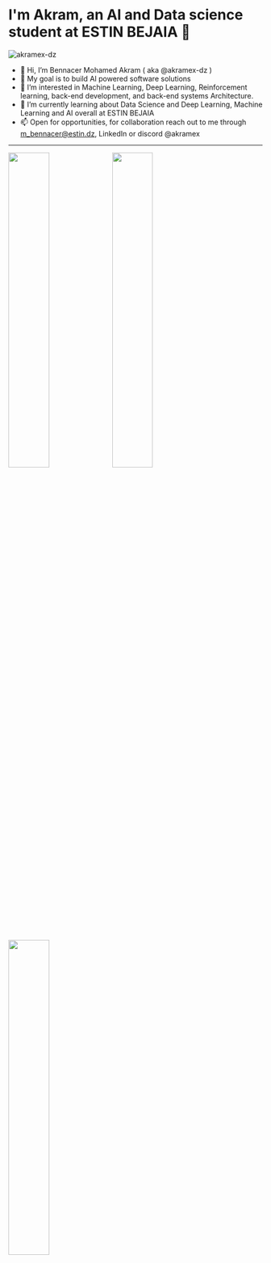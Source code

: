 
# I'm Akram, an AI and Data science student at ESTIN BEJAIA 👋
<p align="left"> <img src="https://komarev.com/ghpvc/?username=akramex-dz&label=Profile%20views&color=0e75b6&style=flat" alt="akramex-dz" /> </p>

- 👋 Hi, I’m Bennacer Mohamed Akram ( aka @akramex-dz )
- 🚀 My goal is to build AI powered software solutions
- 👀 I’m interested in Machine Learning, Deep Learning, Reinforcement learning, back-end development, and back-end systems Architecture.
- 🌱 I’m currently learning about Data Science and Deep Learning, Machine Learning and AI overall at ESTIN BEJAIA 
- 📫 Open for opportunities, for collaboration reach out to me through m_bennacer@estin.dz, LinkedIn or discord @akramex

<hr>

<img  width="40%" src="https://github-readme-stats.vercel.app/api?username=akramex-dz&show_icons=true&count_private=true"/>
<img  width="40%" src="https://github-readme-stats.vercel.app/api/top-langs/?username=akramex-dz&layout=compac&hide=Jupyter%20Notebookt" />
<img  width="40%" src="https://github-readme-streak-stats.herokuapp.com/?user=akramex-dz&hide_border=false" />

<!---
akramex-dz/akramex-dz is a ✨ special ✨ repository because its `README.md` (this file) appears on your GitHub profile.
You can click the Preview link to take a look at your changes.
--->
